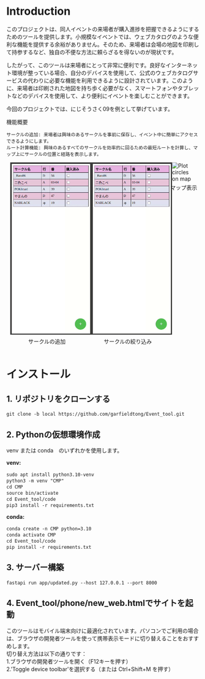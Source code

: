 # Introduction

このプロジェクトは、同人イベントの来場者が購入進捗を把握できるようにするためのツールを提供します。小規模なイベントでは、ウェブカタログのような便利な機能を提供する余裕がありません。そのため、来場者は会場の地図を印刷して持参するなど、独自の不便な方法に頼らざるを得ないのが現状です。

したがって、このツールは来場者にとって非常に便利です。良好なインターネット環境が整っている場合、自分のデバイスを使用して、公式のウェブカタログサービスの代わりに必要な機能を利用できるように設計されています。このように、来場者は印刷された地図を持ち歩く必要がなく、スマートフォンやタブレットなどのデバイスを使用して、より便利にイベントを楽しむことができます。

今回のプロジェクトでは、にじそうさく09を例として挙げています。


機能概要

    サークルの追加: 来場者は興味のあるサークルを事前に保存し、イベント中に簡単にアクセスできるようにします。
    ルート計算機能: 興味のあるすべてのサークルを効率的に回るための最短ルートを計算し、マップ上にサークルの位置と経路を表示します。


<div class="image-container" style="display: flex; justify-content: space-between;">
  <div class="image-item">
    <img src="Assets/add.gif" alt="Add circles" style="max-width: 100%; margin: 0 10px;">
    <p style="font-size: 14px;
  line-height: 20px;
  margin-top: 5px;
  text-align: center;
  vertical-align: middle;">サークルの追加</p>
  </div>
  
  <div class="image-item">
    <img src="Assets/Filter.gif" alt="Filter circles" style="max-width: 100%; margin: 0 10px;">
    <p style="font-size: 14px;
  line-height: 20px;
  margin-top: 5px;
  text-align: center;
  vertical-align: middle;">サークルの絞り込み</p>
  </div>
  
  <div class="image-item">
    <img src="Assets/Map.gif" alt="Plot circles on map" style="max-width: 100%; margin: 0 10px;">
    <p style="font-size: 14px;
  line-height: 20px;
  margin-top: 5px;
  text-align: center;
  vertical-align: middle;">マップ表示</p>
  </div>
</div>


# インストール
## 1. リポジトリをクローンする
```
git clone -b local https://github.com/garfieldtong/Event_tool.git
```

## 2. Pythonの仮想環境作成

venv または conda　のいずれかを使用します。

**venv:**
```
sudo apt install python3.10-venv
python3 -m venv "CMP"
cd CMP
source bin/activate
cd Event_tool/code
pip3 install -r requirements.txt
```

**conda:**
```
conda create -n CMP python=3.10
conda activate CMP
cd Event_tool/code
pip install -r requirements.txt
```

## 3. サーバー構築
```
fastapi run app/updated.py --host 127.0.0.1 --port 8000
```

## 4. Event_tool/phone/new_web.htmlでサイトを起動
このツールはモバイル端末向けに最適化されています。パソコンでご利用の場合は、ブラウザの開発者ツールを使って携帯表示モードに切り替えることをおすすめします。<br>
切り替え方法は以下の通りです：<br>
1.ブラウザの開発者ツールを開く（F12キーを押す）<br>
2.'Toggle device toolbar'を選択する（または Ctrl+Shift+M を押す）
